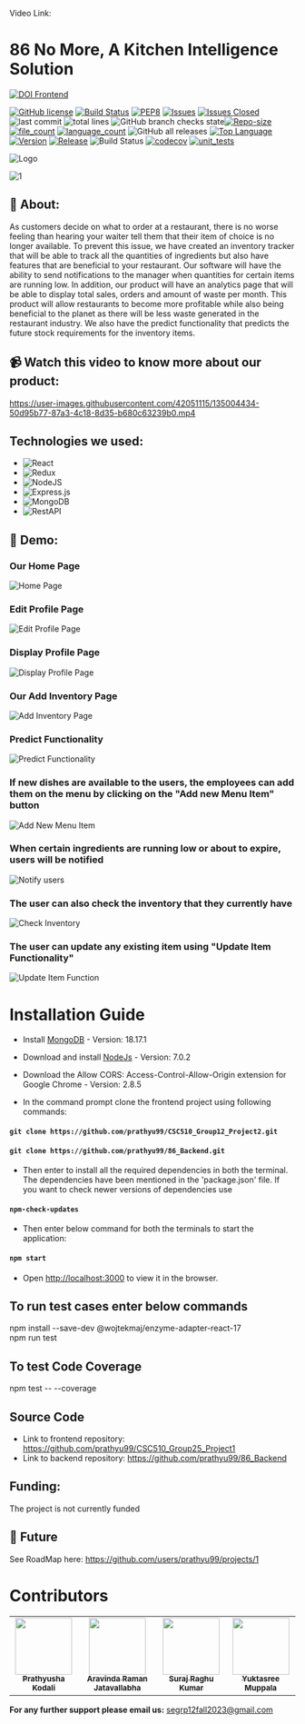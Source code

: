 Video Link: 
# 86 No More, A Kitchen Intelligence Solution


[![DOI Frontend](https://zenodo.org/badge/DOI/10.5281/zenodo.10023397.svg)](https://zenodo.org/doi/10.5281/zenodo.10023397)

[![GitHub license](https://img.shields.io/github/license/Naereen/StrapDown.js.svg)](https://opensource.org/license/mit/)
[![Build Status](https://app.travis-ci.com/prathyu99/CSC510_Group25_Project1.svg?branch=main)](https://app.travis-ci.com/prathyu99/CSC510_Group25_Project1)
[![PEP8](https://img.shields.io/badge/code%20style-pep8-orange.svg)](https://www.python.org/dev/peps/pep-0008/)
[![Issues](https://img.shields.io/github/issues/prathyu99/CSC510_Group25_Project1)](https://GitHub.com/prathyu99/CSC510_Group25_Project1/)
[![Issues Closed](https://img.shields.io/github/issues-closed/prathyu99/CSC510_Group25_Project1)](https://GitHub.com/prathyu99/CSC510_Group25_Project1/)
![last commit](https://img.shields.io/github/last-commit/prathyu99/CSC510_Group25_Project1)
![total lines](https://img.shields.io/tokei/lines/github/prathyu99/CSC510_Group25_Project1)
![GitHub branch checks state](https://img.shields.io/github/checks-status/prathyu99/CSC510_Group25_Project1/main)[![Repo-size](https://img.shields.io/github/repo-size/prathyu99/CSC510_Group25_Project1)](https://GitHub.com/prathyu99/CSC510_Group25_Project1/)
[![file_count](https://img.shields.io/github/directory-file-count/prathyu99/CSC510_Group25_Project1)](https://GitHub.com/prathyu99/CSC510_Group25_Project1/)
[![language_count](https://img.shields.io/github/languages/count/prathyu99/CSC510_Group25_Project1)](https://GitHub.com/prathyu99/CSC510_Group25_Project1/)
![GitHub all releases](https://img.shields.io/github/downloads/prathyu99/CSC510_Group25_Project1/total)
[![Top Language](https://img.shields.io/github/languages/top/prathyu99/CSC510_Group25_Project1)](https://GitHub.com/prathyu99/CSC510_Group25_Project1/)
[![Version](https://img.shields.io/github/package-json/v/prathyu99/CSC510_Group25_Project1)](https://GitHub.com/prathyu99/CSC510_Group25_Project1/)
[![Release](https://img.shields.io/github/v/release/prathyu99/wolfjobs)](https://GitHub.com/prathyu99/CSC510_Group25_Project1/)
![Build Status](https://github.com/ashakhatri007/CSC510_Group25_Project1/workflows/npm-build/badge.svg)
[![codecov](https://raw.githubusercontent.com/prathyu99/CSC510_Group25_Project1/711b55a047c10fab6bdf3da57b436a0163f475d6/coverage/badge-lines.svg)](https://github.com/prathyu99/CSC510_Group25_Project1/blob/main/coverage/)
[![unit_tests](https://github.com/ashakhatri007/CSC510_Group25_Project1/actions/workflows/QtyCalcTests.yml/badge.svg)](https://github.com/CSC510-Group-25/CSC510_Group25_Project1/actions/workflows/QtyCalcTests.yml)

![Logo](https://user-images.githubusercontent.com/89487138/144724853-bd0d6f22-1a44-4dc3-afc4-6270b2bd3f36.jpg)
 
![1](https://user-images.githubusercontent.com/53376580/144174937-51c5d973-bf6e-4268-b048-0b4ea82f5c34.png)


## 💎 About:
As customers decide on what to order at a restaurant, there is no worse feeling than hearing your waiter tell them that their item of choice is no longer available. To prevent this issue, we have created an inventory tracker that will be able to track all the quantities of ingredients but also have features that are beneficial to your restaurant. Our software will have the ability to send notifications to the manager when quantities for certain items are running low. In addition, our product will have an analytics page that will be able to display total sales, orders and amount of waste per month. This product will allow restaurants to become more profitable while also being beneficial to the planet as there will be less waste generated in the restaurant industry. We also have the predict functionality that predicts the future stock requirements for the inventory items.

## 📹 Watch this video to know more about our product:
https://user-images.githubusercontent.com/42051115/135004434-50d95b77-87a3-4c18-8d35-b680c63239b0.mp4

## Technologies we used:
 - ![React](https://img.shields.io/badge/react-%2320232a.svg?style=for-the-badge&logo=react&logoColor=%2361DAFB)
 - ![Redux](https://img.shields.io/badge/redux-%23593d88.svg?style=for-the-badge&logo=redux&logoColor=white)
 - ![NodeJS](https://img.shields.io/badge/node.js-6DA55F?style=for-the-badge&logo=node.js&logoColor=white)
 - ![Express.js](https://img.shields.io/badge/express.js-%23404d59.svg?style=for-the-badge&logo=express&logoColor=%2361DAFB)
 - ![MongoDB](https://img.shields.io/badge/MongoDB-%234ea94b.svg?style=for-the-badge&logo=mongodb&logoColor=white)  
 - ![RestAPI](https://img.shields.io/badge/RestAPI-005571?style=for-the-badge&logo=restapi)

## 🚅 Demo:

### Our Home Page
![Home Page](https://github.com/prathyu99/CSC510_Group12_Project2/blob/main/public/images/img3.jpeg)

### Edit Profile Page
![Edit Profile Page](https://github.com/prathyu99/CSC510_Group12_Project2/blob/main/public/images/img2.jpeg)

### Display Profile Page
![Display Profile Page](https://github.com/prathyu99/CSC510_Group12_Project2/blob/main/public/images/img7.jpeg)

### Our Add Inventory Page
![Add Inventory Page](https://github.com/prathyu99/CSC510_Group12_Project2/blob/main/public/images/img1.jpeg)

### Predict Functionality
![Predict Functionality](https://github.com/prathyu99/CSC510_Group12_Project2/blob/main/public/images/img4.jpeg)

### If new dishes are available to the users, the employees can add them on the menu by clicking on the "Add new Menu Item" button
![Add New Menu Item](https://github.com/prathyu99/CSC510_Group12_Project2/blob/main/public/images/img5.jpeg)


### When certain ingredients are running low or about to expire, users will be notified
![Notify users](https://github.com/prathyu99/CSC510_Group12_Project2/blob/main/public/images/img6.jpeg)


### The user can also check the inventory that they currently have
![Check Inventory](https://github.com/prathyu99/CSC510_Group12_Project2/blob/main/public/images/img8.jpeg)


### The user can update any existing item using "Update Item Functionality"
![Update Item Function](https://github.com/prathyu99/CSC510_Group12_Project2/blob/main/public/images/img9.jpeg)


# Installation Guide
 
 - Install [MongoDB](https://docs.mongodb.com/manual/tutorial/install-mongodb-on-windows) - Version: 18.17.1
 - Download and install [NodeJs](https://nodejs.org/en/download/) - Version: 7.0.2
 - Download the Allow CORS: Access-Control-Allow-Origin extension for Google Chrome - Version: 2.8.5
 
 - In the command prompt clone the frontend project using following commands:
#### `git clone https://github.com/prathyu99/CSC510_Group12_Project2.git`
#### `git clone https://github.com/prathyu99/86_Backend.git`


- Then enter
 to install all the required dependencies in both the terminal. The dependencies have been mentioned in the 'package.json' file. If you want to check newer versions of dependencies use
#### `npm-check-updates`

 - Then enter below command for both the terminals to start the application:
#### `npm start`

- Open [http://localhost:3000](http://localhost:3000) to view it in the browser.

## To run test cases enter below commands
npm install --save-dev @wojtekmaj/enzyme-adapter-react-17\
npm run test

## To test Code Coverage
npm test -- --coverage 
 
## Source Code
 - Link to frontend repository: https://github.com/prathyu99/CSC510_Group25_Project1
 - Link to backend repository: https://github.com/prathyu99/86_Backend

## Funding:
The project is not currently funded

## 🌠 Future

See RoadMap here: https://github.com/users/prathyu99/projects/1

# Contributors
  <table>
  <tr>
    <td align="center"><a href="https://github.com/prathyu99"><img src="https://avatars.githubusercontent.com/u/33190791?v=4" width="100px;" alt=""/><br /><sub><b>Prathyusha Kodali</b></sub></a></td>
    <td align="center"><a href="https://github.com/aravinda-1402"><img src="https://avatars.githubusercontent.com/u/71303848?v=4" width="100px;" alt=""/><br /><sub><b>Aravinda Raman Jatavallabha</b></sub></a><br /></td>
    <td align="center"><a href="https://github.com/SurajRKU"><img src="https://avatars.githubusercontent.com/u/53537228?v=4" width="100px;" alt=""/><br /><sub><b>Suraj Raghu Kumar</b></sub></a><br /></td>
    <td align="center"><a href="https://github.com/yuktasree"><img src="https://avatars.githubusercontent.com/u/64723066?v=4" width="100px;" alt=""/><br /><sub><b>Yuktasree Muppala</b></sub></a><br /></td>
  </tr>
</table>

**For any further support please email us:** segrp12fall2023@gmail.com 
